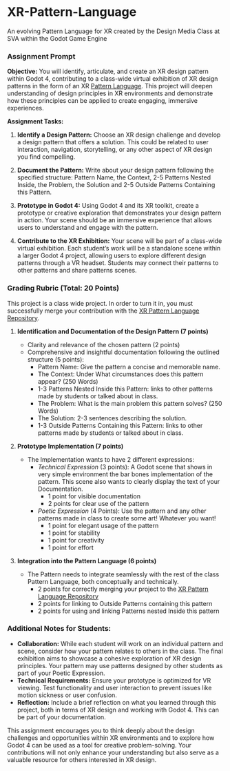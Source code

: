 # XR-Pattern-Language
An evolving Pattern Language for XR created by the Design Media Class at SVA within the Godot Game Engine



### Assignment Prompt

**Objective:** You will identify, articulate, and create an XR design pattern within Godot 4, contributing to a class-wide virtual exhibition of XR design patterns in the form of an XR [Pattern Language](https://en.wikipedia.org/wiki/Pattern_language). This project will deepen understanding of design principles in XR environments and demonstrate how these principles can be applied to create engaging, immersive experiences.

**Assignment Tasks:**

1. **Identify a Design Pattern:** Choose an XR design challenge and develop a design pattern that offers a solution. This could be related to user interaction, navigation, storytelling, or any other aspect of XR design you find compelling.

2. **Document the Pattern:** Write about your design pattern following the specified structure: Pattern Name, the Context, 2-5 Patterns Nested Inside, the Problem, the Solution and 2-5 Outside Patterns Containing this Pattern.

3. **Prototype in Godot 4:** Using Godot 4 and its XR toolkit, create a prototype or creative exploration that demonstrates your design pattern in action. Your scene should be an immersive experience that allows users to understand and engage with the pattern.

4. **Contribute to the XR Exhibition:** Your scene will be part of a class-wide virtual exhibition. Each student’s work will be a standalone scene within a larger Godot 4 project, allowing users to explore different design patterns through a VR headset. Students may connect their patterns to other patterns and share patterns scenes.

### Grading Rubric (Total: 20 Points)

This project is a class wide project. In order to turn it in, you must successfully merge your contribution with the [XR Pattern Language Repository](https://github.com/bezark/XR-Pattern-Language).

1. **Identification and Documentation of the Design Pattern (7 points)**
   - Clarity and relevance of the chosen pattern (2 points)
   - Comprehensive and insightful documentation following the outlined structure (5 points):
	 - Pattern Name: Give the pattern a concise and memorable name.
	 - The Context: Under What circumstances does this pattern appear?  (250 Words)
	 - 1-3 Patterns Nested Inside this Pattern: links to other patterns made by students or talked about in class.
	 - The Problem: What is the main problem this pattern solves? (250 Words)
	 - The Solution: 2-3 sentences describing the solution.
	 - 1-3 Outside Patterns Containing this Pattern: links to other patterns made by students or talked about in class.

2. **Prototype Implementation (7 points)**
   - The Implementation wants to have 2 different expressions:
	 - *Technical Expression* (3 points): A Godot scene that shows in very simple environment the bar bones implementation of the pattern. This scene also wants to clearly display the text of your Documentation.
	   - 1 point for visible documentation
	   - 2 points for clear use of the pattern
	 - *Poetic Expression* (4 Points): Use the pattern and any other patterns made in class to create some art! Whatever you want!
	   - 1 point for elegant usage of the pattern
	   - 1 point for stability
	   - 1 point for creativity
	   - 1 point for effort

4. **Integration into the Pattern Language (6 points)**
   - The Pattern needs to integrate seamlessly with the rest of the class Pattern Language, both conceptually and technically.
	 - 2 points for correctly merging your project to the [XR Pattern Language Repository](https://github.com/bezark/XR-Pattern-Language)
	 - 2 points for linking to Outside Patterns containing this pattern
	 - 2 points for using and linking Patterns nested Inside this pattern

### Additional Notes for Students:
- **Collaboration:** While each student will work on an individual pattern and scene, consider how your pattern relates to others in the class. The final exhibition aims to showcase a cohesive exploration of XR design principles. Your pattern may use patterns designed by other students as part of your Poetic Expression.
- **Technical Requirements:** Ensure your prototype is optimized for VR viewing. Test functionality and user interaction to prevent issues like motion sickness or user confusion.
- **Reflection:** Include a brief reflection on what you learned through this project, both in terms of XR design and working with Godot 4. This can be part of your documentation.

This assignment encourages you to think deeply about the design challenges and opportunities within XR environments and to explore how Godot 4 can be used as a tool for creative problem-solving. Your contributions will not only enhance your understanding but also serve as a valuable resource for others interested in XR design.
